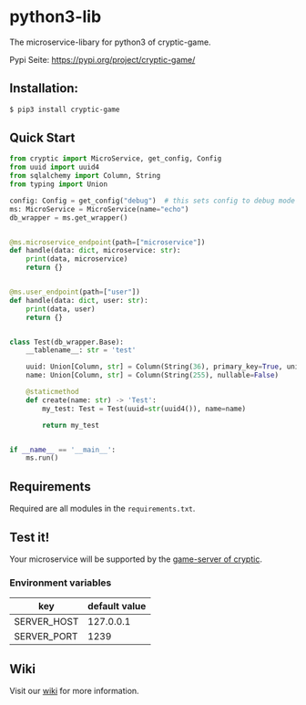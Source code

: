 # python3-lib

The microservice-libary for python3 of cryptic-game.

Pypi Seite: https://pypi.org/project/cryptic-game/

## Installation:

```bash
$ pip3 install cryptic-game
```

## Quick Start

```python
from cryptic import MicroService, get_config, Config
from uuid import uuid4
from sqlalchemy import Column, String
from typing import Union

config: Config = get_config("debug")  # this sets config to debug mode
ms: MicroService = MicroService(name="echo")
db_wrapper = ms.get_wrapper()


@ms.microservice_endpoint(path=["microservice"])
def handle(data: dict, microservice: str):
    print(data, microservice)
    return {}


@ms.user_endpoint(path=["user"])
def handle(data: dict, user: str):
    print(data, user)
    return {}


class Test(db_wrapper.Base):
    __tablename__: str = 'test'

    uuid: Union[Column, str] = Column(String(36), primary_key=True, unique=True)
    name: Union[Column, str] = Column(String(255), nullable=False)

    @staticmethod
    def create(name: str) -> 'Test':
        my_test: Test = Test(uuid=str(uuid4()), name=name)

        return my_test


if __name__ == '__main__':
    ms.run()
```

## Requirements

Required are all modules in the `requirements.txt`.

## Test it!

Your microservice will be supported by the [game-server of cryptic](https://github.com/cryptic-game/server).

### Environment variables

| key               | default value |
|-------------------|---------------|
| SERVER_HOST       | 127.0.0.1     |
| SERVER_PORT       | 1239          |

## Wiki

Visit our [wiki](https://github.com/cryptic-game/python3-lib/wiki) for more information.
